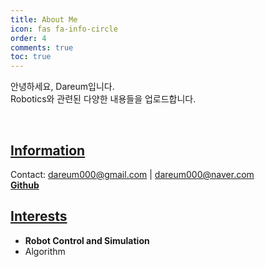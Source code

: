 ```yaml
---
title: About Me
icon: fas fa-info-circle
order: 4
comments: true
toc: true
---
```


안녕하세요, Dareum입니다.       
Robotics와 관련된 다양한 내용들을 업로드합니다.      

&nbsp;
&nbsp;

## <u>Information</u>
Contact: dareum000@gmail.com | dareum000@naver.com  
[**Github**](https://github.com/dareumHJ)

## <u>Interests</u>
- **Robot Control and Simulation**     
- Algorithm    

